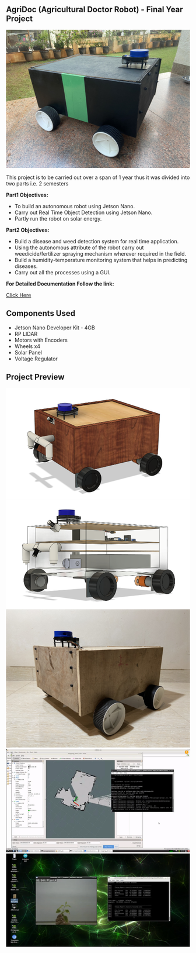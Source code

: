 
## AgriDoc (Agricultural Doctor Robot) - Final Year Project

![](https://github.com/saij19/Agri-Doc-Final-Year-Proj-/blob/9e1b866d33e6d8e1b5837171e0cb05f0aeb54afc/IMG_1502.jpeg)

This project is to be carried out over a span of 1 year thus it was divided into two parts i.e. 2 semesters

**Part1 Objectives:**
- To build an autonomous robot using Jetson Nano.
- Carry out Real Time Object Detection using Jetson Nano.
- Partly run the robot on solar energy.

**Part2 Objectives:**
- Build a disease and weed detection system for real time application.
- Using the autonomous attribute of the robot carry out weedicide/fertilizer spraying mechanism wherever required in the field.
- Build a humidity-temperature monitoring system that helps in predicting diseases.
- Carry out all the processes using a GUI.

**For Detailed Documentation Follow the link:**

[Click Here](https://drive.google.com/drive/folders/1KlF9il-CKWtJe559HJ4c2z9ZQE2VETks?usp=sharing)


## Components Used

- Jetson Nano Developer Kit - 4GB
- RP LIDAR
- Motors with Encoders
- Wheels x4
- Solar Panel
- Voltage Regulator


## Project Preview
![](https://github.com/saij19/Agri-Doc-Final-Year-Proj-/blob/9e1b866d33e6d8e1b5837171e0cb05f0aeb54afc/Screenshot%202022-10-17%20171700.png)
![](https://github.com/saij19/Agri-Doc-Final-Year-Proj-/blob/9e1b866d33e6d8e1b5837171e0cb05f0aeb54afc/Screenshot%202022-10-17%20180845.png)
![](https://github.com/saij19/Agri-Doc-Final-Year-Proj-/blob/9e1b866d33e6d8e1b5837171e0cb05f0aeb54afc/IMG_0579.jpeg)
![](https://github.com/saij19/Agri-Doc-Final-Year-Proj-/blob/0ed9c1eefc205d471f8116735310ec636ba3abcb/4.png)
![](https://github.com/saij19/Agri-Doc-Final-Year-Proj-/blob/e88b39c758d6abdf73b912f92bc04afa4f36aa4c/Part%201/2.png)

